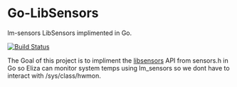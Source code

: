 # Go-LibSensors
lm-sensors LibSensors implimented in Go.

[![Build Status](https://drone.io/github.com/thesetkehproject/Go-LibSensors/status.png)](https://drone.io/github.com/thesetkehproject/Go-LibSensors/latest)

The Goal of this project is to impliment the [libsensors](http://www.lm-sensors.org/browser/lm-sensors/trunk/lib/sensors.h?rev=5844) API from sensors.h in Go so Eliza can monitor system temps using lm_sensors so we dont have to interact with /sys/class/hwmon.
